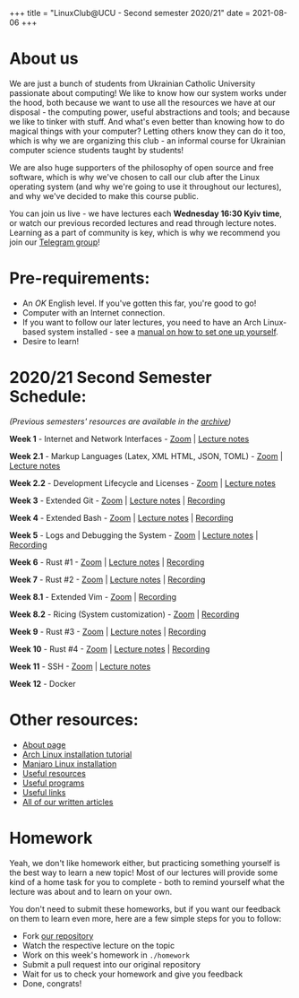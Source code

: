+++
title = "LinuxClub@UCU - Second semester 2020/21"
date = 2021-08-06
+++

# About us

We are just a bunch of students from Ukrainian Catholic University passionate about
computing! We like to know how our system works under the hood, both because we
want to use all the resources we have at our disposal - the computing power,
useful abstractions and tools; and because we like to tinker with stuff. 
And what's even better than knowing how to do magical things with your computer? 
Letting others know they can do it too, which is why we are organizing this club - 
an informal course for Ukrainian computer science students taught by students! 

We are also huge supporters of the philosophy of open source and free software, 
which is why we've chosen to call our club after the Linux operating system 
(and why we're going to use it throughout our lectures),
and why we've decided to make this course public.

You can join us live - we have lectures each **Wednesday 16:30 Kyiv time**, or watch 
our previous recorded lectures and read through lecture notes. Learning as a part of community is 
key, which is why we recommend you join our [Telegram group](https://t.me/joinchat/Rj8nFcuO9FWV6Mgv)!

# Pre-requirements:

- An *OK* English level. If you've gotten this far, you're good to go! 
- Computer with an Internet connection.
- If you want to follow our later lectures, you need to have an Arch Linux-based system installed - see a [manual on how to set one up yourself](./articles/manual).
- Desire to learn!

# 2020/21 Second Semester Schedule:

*(Previous semesters' resources are available in the [archive](./archive/readme))*

**Week 1** - Internet and Network Interfaces - 
[Zoom](https://softserveinc.zoom.us/j/5674645619?pwd=VWNEcDBaTksycjR6YjhibFBtajhXdz09) | 
[Lecture notes](https://docs.google.com/presentation/d/e/2PACX-1vSSadBIITbvf13sJ624zSe88cXqjXVOvFeNqmFxbhoxof43t51eGi-POJZDPoUu8h4-3unlOy8FQQ13/pub?start=false&loop=false&delayms=3000)

**Week 2.1** - Markup Languages (Latex, XML HTML, JSON, TOML) - 
[Zoom](https://softserveinc.zoom.us/j/5674645619?pwd=VWNEcDBaTksycjR6YjhibFBtajhXdz09) | 
[Lecture notes](https://docs.google.com/presentation/d/e/2PACX-1vQay3NircnJCfpeFy6WNKmFnbywvOR3Gf6rM93-8kjjrMe1CFWo-qDq1r289A0W3l5D-kbNoLH1FBAg/pub?start=false&loop=false&delayms=3000)

**Week 2.2** - Development Lifecycle and Licenses - 
[Zoom](https://softserveinc.zoom.us/j/5674645619?pwd=VWNEcDBaTksycjR6YjhibFBtajhXdz09) | 
[Lecture notes](https://docs.google.com/presentation/d/e/2PACX-1vTxoWHLorLUICy34NvzPEE6dPTfuKQIoXX2TKXYTgHzLjeeVHQhj1ctp1j4nz4BCdufoEerdxnE5JFM/pub?start=false&loop=false&delayms=3000)

**Week 3** - Extended Git - 
[Zoom](https://softserveinc.zoom.us/j/5674645619?pwd=VWNEcDBaTksycjR6YjhibFBtajhXdz09) | 
[Lecture notes](https://docs.google.com/presentation/d/e/2PACX-1vTGeWvHGl6CXoYriqlU4VEc5S0AogH5fn_85AswA7nwDaoiQ9mbeA8utyfrKF5GI-7ASeHdwecHmD2r/pub?start=false&loop=false&delayms=3000) |
[Recording](https://youtu.be/Ty-o6wISTW4)

**Week 4** - Extended Bash - 
[Zoom](https://softserveinc.zoom.us/j/5674645619?pwd=VWNEcDBaTksycjR6YjhibFBtajhXdz09) | 
[Lecture notes](https://docs.google.com/presentation/d/e/2PACX-1vQ5R1REdagb1WsRLuhcZb-k1a_j6yPPgfZlL7gyadp4VwKWlWydVxbSl2OKpHH5lqlbBYblD0E9AM7z/pub?start=false&loop=false&delayms=3000) |
[Recording](https://youtu.be/g7hBpfH96rc)

**Week 5** - Logs and Debugging the System - 
[Zoom](https://softserveinc.zoom.us/j/5674645619?pwd=VWNEcDBaTksycjR6YjhibFBtajhXdz09) | 
[Lecture notes](https://docs.google.com/presentation/d/e/2PACX-1vSwRYb0LULiq0EGpJ1adne2e4W9_QAgsNcM1R825YCBey9WprUD_rWw9lmQuCYcVD7RZJcQRxVujCRJ/pub?start=false&loop=false&delayms=3000) |
[Recording](https://youtu.be/slGx3j5XFh0)

**Week 6** - Rust #1 - 
[Zoom](https://softserveinc.zoom.us/j/5674645619?pwd=VWNEcDBaTksycjR6YjhibFBtajhXdz09) | 
[Lecture notes](https://github.com/LastGenius-edu/UCU_Rust_Course/raw/main/rust_1/lecture.pdf) |
[Recording](https://youtu.be/TKp9T8Dd6Z4)

**Week 7** - Rust #2 - 
[Zoom](https://softserveinc.zoom.us/j/5674645619?pwd=VWNEcDBaTksycjR6YjhibFBtajhXdz09) | 
[Lecture notes](https://github.com/LastGenius-edu/UCU_Rust_Course/raw/main/rust_2/lecture.pdf) |
[Recording](https://youtu.be/ATkiwvgIb_Q)

**Week 8.1** - Extended Vim - 
[Zoom](https://softserveinc.zoom.us/j/5674645619?pwd=VWNEcDBaTksycjR6YjhibFBtajhXdz09) |
[Recording](https://youtu.be/-_VnzYUm--g)

**Week 8.2** - Ricing (System customization) - 
[Zoom](https://softserveinc.zoom.us/j/5674645619?pwd=VWNEcDBaTksycjR6YjhibFBtajhXdz09) |
[Recording](https://youtu.be/-_VnzYUm--g)

**Week 9** - Rust #3 - 
[Zoom](https://softserveinc.zoom.us/j/5674645619?pwd=VWNEcDBaTksycjR6YjhibFBtajhXdz09) | 
[Lecture notes](https://github.com/LastGenius-edu/UCU_Rust_Course/raw/main/rust_3/lecture.pdf) |
[Recording](https://youtu.be/CaAB_-urArc)

**Week 10** - Rust #4 - 
[Zoom](https://softserveinc.zoom.us/j/5674645619?pwd=VWNEcDBaTksycjR6YjhibFBtajhXdz09) | 
[Lecture notes](https://github.com/LastGenius-edu/UCU_Rust_Course/raw/main/rust_4/lecture.pdf) |
[Recording](https://youtu.be/qzN5w62kgqY)

**Week 11** - SSH - 
[Zoom](https://softserveinc.zoom.us/j/5674645619?pwd=VWNEcDBaTksycjR6YjhibFBtajhXdz09) |
[Lecture notes](https://docs.google.com/presentation/d/e/2PACX-1vS6KO1ztKTymoCDD-wiWm33QvIvhTx9GC7VTjyFwyHRPV7A0Qli0QspKA13S8VqSCTRz32KCH-SyolP/pub?start=false&loop=false&delayms=3000)

**Week 12** - Docker

# Other resources:

* [About page](./info/about)
* [Arch Linux installation tutorial](./articles/arch-manual/)
* [Manjaro Linux installation ](./articles/manjaro-manual/)
* [Useful resources](./articles/resources/)
* [Useful programs](./articles/programs/)
* [Useful links](./articles/useful-links/)
* [All of our written articles](./articles)

# Homework

Yeah, we don't like homework either, but practicing something yourself
is the best way to learn a new topic! Most of our lectures will provide
some kind of a home task for you to complete - both to remind yourself
what the lecture was about and to learn on your own. 

You don't need to submit these homeworks, but if you want our feedback on 
them to learn even more, here are a few simple steps for you to follow:

* Fork [our repository](https://github.com/ucu-cs/UCU_Linux_Club)
* Watch the respective lecture on the topic
* Work on this week's homework in `./homework`
* Submit a pull request into our original repository
* Wait for us to check your homework and give you feedback
* Done, congrats!
